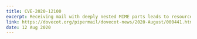 ```yaml
---
title: CVE-2020-12100
excerpt: Receiving mail with deeply nested MIME parts leads to resource exhaustion
link: https://dovecot.org/pipermail/dovecot-news/2020-August/000441.html
date: 12 Aug 2020
---
```

